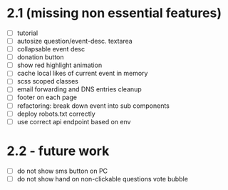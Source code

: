 
# 2.1 (missing non essential features)

- [ ] tutorial
- [ ] autosize question/event-desc. textarea
- [ ] collapsable event desc
- [ ] donation button
- [ ] show red highlight animation
- [ ] cache local likes of current event in memory
- [ ] scss scoped classes
- [ ] email forwarding and DNS entries cleanup
- [ ] footer on each page
- [ ] refactoring: break down event into sub components
- [ ] deploy robots.txt correctly
- [ ] use correct api endpoint based on env

# 2.2 - future work

- [ ] do not show sms button on PC
- [ ] do not show hand on non-clickable questions vote bubble
